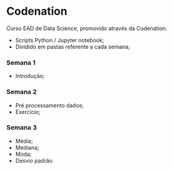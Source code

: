 # Codenation
Curso EAD de Data Science, promovido através da Codenation.

- Scripts Python / Jupyter notebook;
- Dividido em pastas referente a cada semana;

### Semana 1 
- Introdução;
### Semana 2 
- Pré processamento dados;
- Exercício;

### Semana 3
- Média;
- Mediana;
- Moda;
- Desvio padrão.
